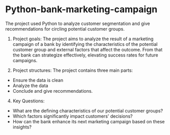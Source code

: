 # Python-bank-marketing-campaign
The project used Python to analyze customer segmentation and give recommendations for circling potential customer groups. 

1. Project goals:
The project aims to analyze the result of a marketing campaign of a bank by identifying the characteristics of the potential customer group and external factors that affect the outcome. From that the bank can strategize effectively, elevating success rates for future campaigns.

2. Project structures:
The project contains three main parts:
- Ensure the data is clean
- Analyze the data
- Conclude and give recommendations.
  
4. Key Questions:
- What are the defining characteristics of our potential customer groups?
- Which factors significantly impact customers' decisions?
- How can the bank enhance its next marketing campaign based on these insights?
